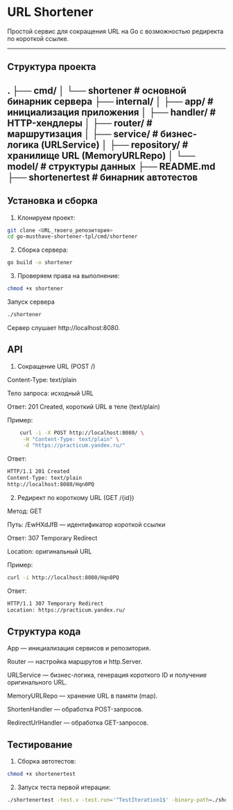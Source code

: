 # URL Shortener

Простой сервис для сокращения URL на Go с возможностью редиректа по короткой ссылке.

---

## Структура проекта

.
├── cmd/
│ └── shortener # основной бинарник сервера
├── internal/
│ ├── app/ # инициализация приложения
│ ├── handler/ # HTTP-хендлеры
│ ├── router/ # маршрутизация
│ ├── service/ # бизнес-логика (URLService)
│ ├── repository/ # хранилище URL (MemoryURLRepo)
│ └── model/ # структуры данных
├── README.md
├── shortenertest # бинарник автотестов
---

## Установка и сборка

1. Клонируем проект:

```bash
git clone <URL_твоего_репозитория>
cd go-musthave-shortener-tpl/cmd/shortener
```
2. Сборка сервера:
```bash
go build -o shortener
```
3. Проверяем права на выполнение:
```bash
chmod +x shortener
```
Запуск сервера
```bash
./shortener
```
Сервер слушает http://localhost:8080.

## API

1. Сокращение URL (POST /)

Content-Type: text/plain

Тело запроса: исходный URL

Ответ: 201 Created, короткий URL в теле (text/plain)

Пример:
```bash
    curl -i -X POST http://localhost:8080/ \
     -H "Content-Type: text/plain" \
     -d "https://practicum.yandex.ru/"
```
Ответ:

```bash
HTTP/1.1 201 Created
Content-Type: text/plain
http://localhost:8080/Hqn0PQ
```

2. Редирект по короткому URL (GET /{id})

Метод: GET

Путь: /EwHXdJfB — идентификатор короткой ссылки

Ответ: 307 Temporary Redirect

Location: оригинальный URL

Пример:

```bash
curl -i http://localhost:8080/Hqn0PQ
```
Ответ:
```bash
HTTP/1.1 307 Temporary Redirect
Location: https://practicum.yandex.ru/
```

## Структура кода

App — инициализация сервисов и репозитория.

Router — настройка маршрутов и http.Server.

URLService — бизнес-логика, генерация короткого ID и получение оригинального URL.

MemoryURLRepo — хранение URL в памяти (map).

ShortenHandler — обработка POST-запросов.

RedirectUrlHandler — обработка GET-запросов.

## Тестирование

1. Сборка автотестов:
```bash
chmod +x shortenertest
```

2. Запуск теста первой итерации:
```bash
./shortenertest -test.v -test.run='^TestIteration1$' -binary-path=./shortener
```